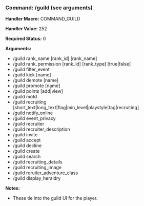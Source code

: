 ### Command: /guild (see arguments)

**Handler Macro:** COMMAND_GUILD

**Handler Value:** 252

**Required Status:** 0

**Arguments:**
- /guild rank_name [rank_id] [rank_name]
- /guild rank_permission [rank_id] [rank_type] [true|false]
- /guild filter_event
- /guild kick [name]
- /guild demote [name]
- /guild promote [name]
- /guild points [add|view]
- /guild motd
- /guild recruiting [short_text|long_text|flag|min_level|playstyle|tag|recruiting]
- /guild notify_online
- /guild event_privacy
- /guild recruiter
- /guild recruiter_description
- /guild invite
- /guild accept
- /guild decline
- /guild create
- /guild search
- /guild recruiting_details
- /guild recruiting_image
- /guild reruiter_adventure_class
- /guild display_heraldry

**Notes:**
- These tie into the guild UI for the player.